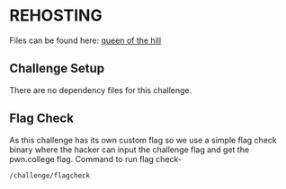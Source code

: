 # REHOSTING

Files can be found here: [queen of the hill](https://github.com/BASHing-thru-challenges/HSCTF-2021-Writeups/blob/main/crypto/queen-of-the-hill/README.md)

## Challenge Setup
There are no dependency files for this challenge.

## Flag Check

As this challenge has its own custom flag so we use a simple flag check binary where the hacker can input the challenge flag and get the pwn.college flag. Command to run flag check-
```
/challenge/flagcheck
```
